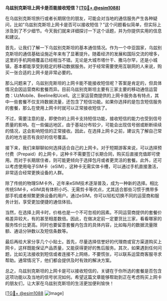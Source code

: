 **乌兹别克斯坦上网卡是否能接收短信？[[TG💪+ @esim1088](https://t.me/s/esim1088)]**

在乌兹别克斯坦旅行或者长期居住的朋友，可能会对当地的通信服务产生各种疑问，比如“乌兹别克斯坦上网卡是否可以接收短信？”这个问题看似简单，但实际上涉及到了不少细节。今天我们就来详细探讨一下这个话题，并为你提供实用的信息和建议。

首先，让我们了解一下乌兹别克斯坦的基本通信情况。作为一个中亚国家，乌兹别克斯坦的通信基础设施近年来有了显著提升。随着经济的发展和国际交流的增多，这里的手机网络覆盖已经相当不错。无论是大城市塔什干、撒马尔罕，还是小城镇，基本都能享受到稳定的移动数据服务。对于经常需要使用互联网的人来说，购买一张合适的上网卡是非常必要的。

那么问题来了，乌兹别克斯坦的上网卡能不能接收短信呢？答案是肯定的，但具体情况会因运营商和套餐而异。目前乌兹别克斯坦主要有三家主要的移动通信运营商：UzMobile、Beeline和Ucell。这三家运营商提供的上网卡服务各有特点，其中一些套餐不仅支持数据流量，还包含了短信功能。如果你选择的是包含短信服务的套餐，那么在使用上网卡时就可以正常接收短信了。

不过，需要注意的是，即使你的上网卡支持短信功能，接收短信的能力也受到信号质量的影响。在一些偏远地区，由于基站分布较少，可能会出现信号弱或断断续续的情况，这会影响短信的正常接收。因此，在选择上网卡之前，建议先了解自己常去的地方是否有良好的信号覆盖。

接下来，我们来聊聊如何选择适合自己的上网卡。对于短期游客来说，可以选择预付费（Prepaid）的上网卡，这种卡不需要签订长期合同，购买后直接充值即可使用。而对于长期居住者，则可能更倾向于选择包月或者更灵活的套餐。此外，还可以考虑使用电子SIM卡（eSIM），这种卡无需实体卡槽，可以通过手机直接激活，非常适合经常更换设备的人群。

除了传统的物理SIM卡外，近年来eSIM技术逐渐普及，成为一种新的选择。相比传统SIM卡，eSIM具有体积小巧、无需剪卡等优点，尤其适合那些习惯于携带多部手机或者频繁更换设备的用户。通过eSIM，你可以轻松切换不同的运营商和服务计划，享受更加便捷的通信体验。

当然，在选择上网卡时，价格也是一个不可忽视的因素。不同运营商提供的套餐价格差异较大，有的甚至相差数倍。因此，在做决定前一定要货比三家，看看哪家的服务性价比更高。同时也要留意套餐内包含的具体内容，比如每月的数据流量限额、通话分钟数以及短信条数等。

最后再给大家分享几个小贴士。首先，尽量选择信誉好的代理商或官方渠道购买上网卡，这样既能保证产品质量，又能获得更好的售后服务。其次，如果遇到任何问题，比如无法接收到短信或者连接不上网络，不要慌张，可以联系运营商客服寻求帮助。通常情况下，他们都会提供及时有效的解决方案。

总之，乌兹别克斯坦的上网卡是可以接收短信的，关键在于你所选的套餐是否包含这项功能以及当地的信号状况如何。希望这篇文章能够帮助到正在考虑购买上网卡的朋友们，让大家在乌兹别克斯坦的生活更加便利愉快！

[[TG💪+ @esim1088](https://t.me/s/esim1088) ![Image](https://i.postimg.cc/4NQfJmqS/Snipaste-2025-05-13-00-14-12.png)]